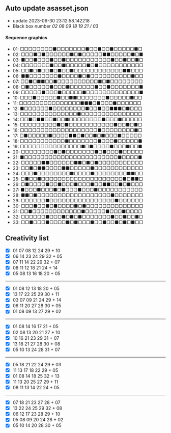 ## Auto update asasset.json

* update 2023-06-30 23:12:58.142218
* Black box number _02 08 09 18 19 21 / 03_
#### Sequence graphics

* 01: □□□□□□□□■□□□□□□□■□□■□□■□□□□□■□
* 02: □□□■□■□□□□□□■□■□□□□□■■□□□□□■□■
* 03: ■□□■□□□■□□■□□□□□□□□□□□■□□■□□■□
* 04: □□□□□□□■□□■□□□□□■□■□□□□□□□□□□□
* 05: □□■□■□□■□■□□■□□□□□□□□□□□□■■□□□
* 06: ■■□□□□□□□■□□□□■□■□□□□□□□□□□■□□
* 07: □□■□■■□□■□□□□□□□□□□■□■□□□□□□□□
* 08: □■□□□□□■□□□■□□□□□□■□□■□□□□□□□■
* 09: □□□□□■□□□■□□□□□■□□□□□□□□□□□□□■
* 10: □□□■□□□□□■□□■■□□□□□□□■□□□□□■□□
* 11: □□□□□□□□□□□□□□□■■■□■□□□■□□□□□□
* 12: ■□□□□□□■□□□□□□□□■□□■□□■■■□■□□□
* 13: □□□□□□□□□□□□□□■□□□□□□□□□□□□□□□
* 14: □□■□■■□□■□□■□□□□□□□□■□□□■□□□□□
* 15: □□□□□□□□□■□■□□□□□□□□□□□■□□■□■□
* 16: □□□□□□□□□□□□□□□□□□□■□□□□□□□□■□
* 17: □■□□□□□■□□□□■■□■□□■□■□□□■□□□□□
* 18: □□□□□□□□□□□■□□□□□□□■□□□■□□□□□■
* 19: □□□□□□□□□□□□□□□■□■□□□□■□□□■□□■
* 20: □□□□□□□□■□■□□□□□□□■□■□□□■□□□□□
* 21: ■□□□□□□□□□□□□□□□□□□□□□□□■□□□□■
* 22: □□□□□■■□□□□□□■■□■□■□□□□□□□□□□□
* 23: □□■□■■□□□□■■□□□□□■□□□□□□□□□□□□
* 24: □□□■□□□□□□□□■□□□□■□□□□□□□□■■□□
* 25: □■□□■□□□□□□□□□□□□□□□□□□□□■□■■□
* 26: □■□□□□■□□■□□□■□□□■□□■■□□■□■□□□
* 27: ■□□□■□□□■□■□□□■□□□■□□□□□□□□□□□
* 28: ■■□■□□□□□□□□□□□□□□□□□□■□□□□□□□
* 29: □□□□□□■□□□□□□□□□□□□□□□□■□□□□□□
* 30: □□□■□□■□■□□□□■□■□□□□□□□□□□□□□□
* 31: □□■□□□□□□□□□□□□■□□□□□■□□□■□□□□
* 32: □□□□□□■□□□■□■□■□□□□□□□■□□■□□■□
* 33: □□■□□□■□□□□■□■□□□■□□■□□■□■□■□□
## Creativity list

- [x] 01 07 08 12 24 29 + 10
- [x] 06 14 23 24 29 32 + 05
- [x] 07 11 14 22 29 32 + 07
- [x] 08 11 12 18 21 24 + 14
- [x] 05 08 13 16 18 20 + 05
***
- [x] 01 08 12 13 18 20 + 05
- [x] 13 17 22 25 29 30 + 11
- [x] 03 07 09 21 24 29 + 14
- [x] 06 11 20 27 28 30 + 05
- [x] 01 08 09 13 27 29 + 02
***
- [x] 01 08 14 16 17 21 + 05
- [x] 02 08 13 20 21 27 + 10
- [x] 10 16 21 23 29 31 + 07
- [x] 13 18 21 27 28 30 + 08
- [x] 05 10 13 24 28 31 + 07
***
- [x] 05 18 21 22 24 29 + 03
- [x] 11 13 17 18 22 29 + 05
- [x] 01 08 14 18 25 32 + 13
- [x] 11 13 20 25 27 29 + 11
- [x] 08 11 13 14 22 24 + 05
***
- [x] 07 18 21 23 27 28 + 07
- [x] 13 22 24 25 29 32 + 08
- [x] 06 12 17 23 28 29 + 10
- [x] 05 08 09 20 24 28 + 02
- [x] 05 10 14 20 28 30 + 05
